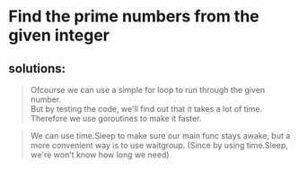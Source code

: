 # Find the prime numbers from the given integer

## solutions:
> Ofcourse we can use a simple for loop to run through the given number. <br> But by testing the code, we'll find out that it takes a lot of time. <br>
Therefore we use goroutines to make it faster.

> We can use time.Sleep to make sure our main func stays awake, but a more convenient way is to use waitgroup. (Since by using time.Sleep, we're won't know how long we need)